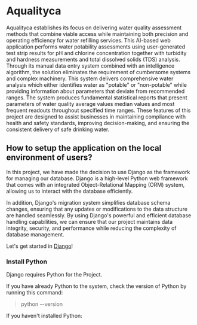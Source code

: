 # Aqualityca
Aqualityca establishes its focus on delivering water quality assessment methods that combine viable access while maintaining both precision and operating efficiency for water refilling services. This AI-based web application performs water potability assessments using user-generated test strip results for pH and chlorine concentration together with turbidity and hardness measurements and total dissolved solids (TDS) analysis. Through its manual data entry system combined with an intelligence algorithm, the solution eliminates the requirement of cumbersome systems and complex machinery. This system delivers comprehensive water analysis which either identifies water as "potable" or "non-potable" while providing information about parameters that deviate from recommended ranges. The system produces fundamental statistical reports that present parameters of water quality average values median values and most frequent readouts throughout specified time ranges. These features of this project are designed to assist businesses in maintaining compliance with health and safety standards, improving decision-making, and ensuring the consistent delivery of safe drinking water. 

## How to setup the application on the local environment of users? 
In this project, we have made the decision to use Django as the framework for managing our database. Django is a high-level Python web framework that comes with an integrated Object-Relational Mapping (ORM) system, allowing us to interact with the database efficiently.

In addition, Django's migration system simplifies database schema changes, ensuring that any updates or modifications to the data structure are handled seamlessly. By using Django's powerful and efficient database handling capabilities, we can ensure that our project maintains data integrity, security, and performance while reducing the complexity of database management.

Let's get started in [Django](https://www.w3schools.com/django/django_getstarted.php)!

### Install Python
Django requires Python for the Project.

If you have already Python to the system, check the version of Python by running this command:
>python --version

If you haven't installed Python:
